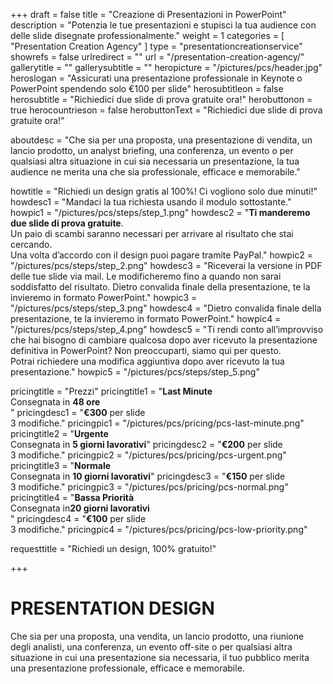 +++
draft 		= false
title 		= "Creazione di Presentazioni in PowerPoint"
description	= "Potenzia le tue presentazioni e stupisci la tua audience con delle slide disegnate professionalmente."
weight		= 1
categories	= [ "Presentation Creation Agency" ]
type		= "presentationcreationservice"
showrefs	= false
urlredirect	= ""
url 		= "/presentation-creation-agency/"
gallerytitle    = ""
gallerysubtitle = ""
heropicture	    = "/pictures/pcs/header.jpg"
heroslogan      = "Assicurati una presentazione professionale in Keynote o PowerPoint spendendo solo €100 per slide"
herosubtitleon  = false
herosubtitle    = "Richiedici due slide di prova gratuite ora!"
herobuttonon    = true
herocountrieson = false
herobuttonText  = "Richiedici due slide di prova <br>gratuite ora!"

aboutdesc		= "Che sia per una proposta, una presentazione di vendita, un lancio prodotto, un analyst briefing, una conferenza, un evento o per qualsiasi altra situazione in cui sia necessaria un presentazione, la tua audience ne merita una che sia professionale, efficace e memorabile."

howtitle		= "Richiedi un design gratis al 100%! Ci vogliono solo due minuti!"
howdesc1		= "Mandaci la tua richiesta usando il modulo sottostante."
howpic1			= "/pictures/pcs/steps/step_1.png"
howdesc2		= "<b>Ti manderemo due slide di prova gratuite</b>.<br>Un paio di scambi saranno necessari per arrivare al risultato che stai cercando.<br>Una volta d’accordo con il design puoi pagare tramite PayPal."
howpic2			= "/pictures/pcs/steps/step_2.png"
howdesc3		= "Riceverai la versione in PDF delle tue slide via mail. Le modificheremo fino a quando non sarai soddisfatto del risultato. Dietro convalida finale della presentazione, te la invieremo in formato PowerPoint."
howpic3			= "/pictures/pcs/steps/step_3.png"
howdesc4		= "Dietro convalida finale della presentazione, te la invieremo in formato PowerPoint."
howpic4			= "/pictures/pcs/steps/step_4.png"
howdesc5		= "Ti rendi conto all’improvviso che hai bisogno di cambiare qualcosa dopo aver ricevuto la presentazione definitiva in PowerPoint? Non preoccuparti, siamo qui per questo.<br>Potrai richiedere una modifica aggiuntiva dopo aver ricevuto la tua presentazione."
howpic5			= "/pictures/pcs/steps/step_5.png"

pricingtitle		= "Prezzi"
pricingtitle1	= "<strong>Last Minute</strong><br>Consegnata in <strong>48 ore</strong><br>"
pricingdesc1		= "<strong>€300</strong> per slide<br>3 modifiche."
pricingpic1			= "/pictures/pcs/pricing/pcs-last-minute.png"
pricingtitle2	= "<strong>Urgente</strong><br>Consegnata in <strong>5 giorni lavorativi</strong>"
pricingdesc2		= "<strong>€200</strong> per slide<br>3 modifiche."
pricingpic2			= "/pictures/pcs/pricing/pcs-urgent.png"
pricingtitle3	= "<strong>Normale</strong><br>Consegnata in <strong>10 giorni lavorativi</strong>"
pricingdesc3		= "<strong>€150</strong> per slide<br>3 modifiche."
pricingpic3			= "/pictures/pcs/pricing/pcs-normal.png"
pricingtitle4	= "<strong>Bassa Priorità</strong><br>Consegnata in<strong>20 giorni lavorativi</strong><br>"
pricingdesc4		= "<strong>€100</strong> per slide<br>3 modifiche."
pricingpic4			= "/pictures/pcs/pricing/pcs-low-priority.png"

requesttitle		= "Richiedi un design, 100% gratuito!"

+++
# PRESENTATION DESIGN
Che sia per una proposta, una vendita, un lancio prodotto, una riunione degli analisti, una conferenza, un evento off-site o per qualsiasi altra situazione in cui una presentazione sia necessaria, il tuo pubblico merita una presentazione professionale, efficace e memorabile.